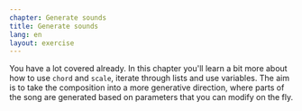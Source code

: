 ```yaml
---
chapter: Generate sounds
title: Generate sounds
lang: en
layout: exercise
---
```


You have a lot covered already. In this chapter you'll learn a bit more about how to use `chord` and `scale`, iterate through lists and use variables. The aim is to take the composition into a more generative direction, where parts of the song are generated based on parameters that you can modify on the fly.
